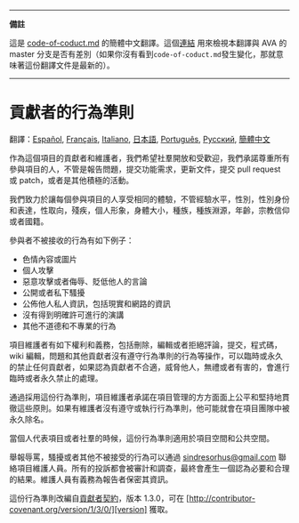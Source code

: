 ___
**備註**

這是 [code-of-coduct.md](https://github.com/avajs/ava/blob/master/code-of-coduct.md) 的簡體中文翻譯。這個[連結](https://github.com/avajs/ava/compare/89767ec3b6174e59d37faaadb50cfa3c0d58bda6...master#diff-d3030a18b089fdb1fbfabf6e75e4aef0) 用來檢視本翻譯與 AVA 的 master 分支是否有差別（如果你沒有看到`code-of-coduct.md`發生變化，那就意味著這份翻譯文件是最新的）。
___

# 貢獻者的行為準則

翻譯：[Español](https://github.com/avajs/ava-docs/blob/master/es_ES/code-of-conduct.md), [Français](https://github.com/avajs/ava-docs/blob/master/fr_FR/code-of-conduct.md), [Italiano](https://github.com/avajs/ava-docs/blob/master/it_IT/code-of-conduct.md), [日本語](https://github.com/avajs/ava-docs/blob/master/ja_JP/code-of-conduct.md), [Português](https://github.com/avajs/ava-docs/blob/master/pt_BR/code-of-conduct.md), [Русский](https://github.com/avajs/ava-docs/blob/master/ru_RU/code-of-conduct.md), [簡體中文](https://github.com/avajs/ava-docs/blob/master/zh_CN/code-of-conduct.md)

作為這個項目的貢獻者和維護者，我們希望社羣開放和受歡迎，我們承諾尊重所有參與項目的人，不管是報告問題，提交功能需求，更新文件，提交 pull request 或 patch，或者是其他積極的活動。

我們致力於讓每個參與項目的人享受相同的體驗，不管經驗水平，性別，性別身份和表達，性取向，殘疾，個人形象，身體大小，種族，種族淵源，年齡，宗教信仰或者國籍。

參與者不被接收的行為有如下例子：

* 色情內容或圖片
* 個人攻擊
* 惡意攻擊或者侮辱、貶低他人的言論
* 公開或者私下騷擾
* 公佈他人私人資訊，包括現實和網路的資訊
* 沒有得到明確許可進行的演講
* 其他不道德和不專業的行為

項目維護者有如下權利和義務，包括刪除，編輯或者拒絕評論，提交，程式碼，wiki 編輯，問題和其他貢獻者沒有遵守行為準則的行為等操作，可以臨時或永久的禁止任何貢獻者，如果認為貢獻者不合適，威脅他人，無禮或者有害的，會進行臨時或者永久禁止的處理。

通過採用這份行為準則，項目維護者承諾在項目管理的方方面面上公平和堅持地貫徹這些原則。如果有維護者沒有遵守或執行行為準則，他可能就會在項目團隊中被永久除名。


當個人代表項目或者社羣的時候，這份行為準則適用於項目空間和公共空間。

舉報辱罵，騷擾或者其他不被接受的行為可以通過 sindresorhus@gmail.com 聯絡項目維護人員。所有的投訴都會被審計和調查，最終會產生一個認為必要和合理的結果。維護人員有義務為報告者保密其資訊。

這份行為準則改編自[貢獻者契約][homepage]，版本 1.3.0，可在 [http://contributor-covenant.org/version/1/3/0/][version] 獲取。

[homepage]: http://contributor-covenant.org
[version]: http://contributor-covenant.org/version/1/3/0/
